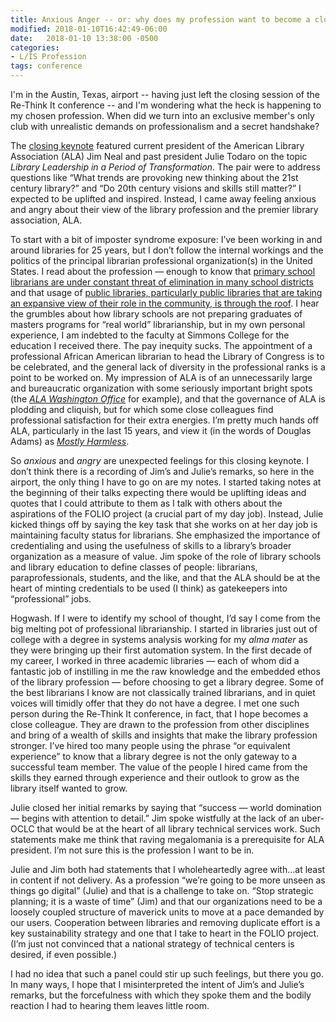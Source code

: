 ```yaml
---
title: Anxious Anger -- or: why does my profession want to become a closed club
modified: 2018-01-10T16:42:49-06:00
date:   2018-01-10 13:38:00 -0500 
categories:
- L/IS Profession
tags: conference
---
```

I'm in the Austin, Texas, airport -- having just left the closing session of the Re-Think It conference -- and I'm wondering what the heck is happening to my chosen profession.  When did we turn into an exclusive member's only club with unrealistic demands on professionalism and a secret handshake?

The [closing keynote](https://rethinkitlibrariesforanewag2018.sched.com/event/Cx9n) featured current president of the American Library Association (ALA) Jim Neal and past president Julie Todaro on the topic _Library Leadership in a Period of Transformation_.  The pair were to address questions like “What trends are provoking new thinking about the 21st century library?” and “Do 20th century visions and skills still matter?”  I expected to be uplifted and inspired.  Instead, I came away feeling anxious and angry about their view of the library profession and the premier library association, ALA.

To start with a bit of imposter syndrome exposure: I’ve been working in and around libraries for 25 years, but I don’t follow the internal workings and the politics of the principal librarian professional organization(s) in the United States.  I read about the profession — enough to know that [primary school librarians are under constant threat of elimination in many school districts](http://www.slj.com/2015/01/legislation/oh-department-of-education-will-vote-to-purge-school-librarian-requirement/) and that usage of [public libraries, particularly public libraries that are taking an expansive view of their role in the community, is through the roof](http://publiclibrariesonline.org/2016/06/public-library-usage-shows-ten-year-increase/).  I hear the grumbles about how library schools are not preparing graduates of masters programs for “real world” librarianship, but in my own personal experience, I am indebted to the faculty at Simmons College for the education I received there.  The pay inequity sucks.  The appointment of a professional African American librarian to head the Library of Congress is to be celebrated, and the general lack of diversity in the professional ranks is a point to be worked on.  My impression of ALA is of an unnecessarily large and bureaucratic organization with some seriously important bright spots (the _[ALA Washington Office](http://www.ala.org/aboutala/offices/wo)_ for example), and that the governance of ALA is plodding and cliquish, but for which some close colleagues find professional satisfaction for their extra energies.  I’m pretty much hands off ALA, particularly in the last 15 years, and view it (in the words of Douglas Adams) as _[Mostly Harmless](https://www.youtube.com/watch?v=w53Fz3-ufT8)_.

So _anxious_ and _angry_ are unexpected feelings for this closing keynote.  I don’t think there is a recording of Jim’s and Julie’s remarks, so here in the airport, the only thing I have to go on are my notes.  I started taking notes at the beginning of their talks expecting there would be uplifting ideas and quotes that I could attribute to them as I talk with others about the aspirations of the FOLIO project (a crucial part of my day job).  Instead, Julie kicked things off by saying the key task that she works on at her day job is maintaining faculty status for librarians.  She emphasized the importance of credentialing and using the usefulness of skills to a library’s broader organization as a measure of value.  Jim spoke of the role of library schools and library education to define classes of people: librarians, paraprofessionals, students, and the like, and that the ALA should be at the heart of minting credentials to be used (I think) as gatekeepers into “professional” jobs.

Hogwash.  If I were to identify my school of thought, I’d say I come from the big melting pot of professional librarianship.  I started in libraries just out of college with a degree in systems analysis working for my _alma mater_ as they were bringing up their first automation system.  In the first decade of my career, I worked in three academic libraries — each of whom did a fantastic job of instilling in me the raw knowledge and the embedded ethos of the library profession — before choosing to get a library degree.  Some of the best librarians I know are not classically trained librarians, and in quiet voices will timidly offer that they do not have a degree.  I met one such person during the Re-Think It conference, in fact, that I hope becomes a close colleague.  They are drawn to the profession from other disciplines and bring of a wealth of skills and insights that make the library profession stronger.  I’ve hired too many people using the phrase “or equivalent experience” to know that a library degree is not the only gateway to a successful team member.  The value of the people I hired came from the skills they earned through experience and their outlook to grow as the library itself wanted to grow.

Julie closed her initial remarks by saying that “success — world domination — begins with attention to detail.”  Jim spoke wistfully at the lack of an uber-OCLC that would be at the heart of all library technical services work.  Such statements make me think that raving megalomania is a prerequisite for ALA president.  I’m not sure this is the profession I want to be in.

Julie and Jim both had statements that I wholeheartedly agree with...at least in content if not delivery.  As a profession “we’re going to be more unseen as things go digital” (Julie) and that is a challenge to take on.  “Stop strategic planning; it is a waste of time” (Jim) and that our organizations need to be a loosely coupled structure of maverick units to move at a pace demanded by our users.  Cooperation between libraries and removing duplicate effort is a key sustainability strategy and one that I take to heart in the FOLIO project.  (I’m just not convinced that a national strategy of technical centers is desired, if even possible.)

I had no idea that such a panel could stir up such feelings, but there you go.  In many ways, I hope that I misinterpreted the intent of Jim’s and Julie’s remarks, but the forcefulness with which they spoke them and the bodily reaction I had to hearing them leaves little room.
